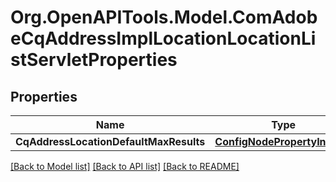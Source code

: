 # Org.OpenAPITools.Model.ComAdobeCqAddressImplLocationLocationListServletProperties
## Properties

Name | Type | Description | Notes
------------ | ------------- | ------------- | -------------
**CqAddressLocationDefaultMaxResults** | [**ConfigNodePropertyInteger**](ConfigNodePropertyInteger.md) |  | [optional] 

[[Back to Model list]](../README.md#documentation-for-models) [[Back to API list]](../README.md#documentation-for-api-endpoints) [[Back to README]](../README.md)

